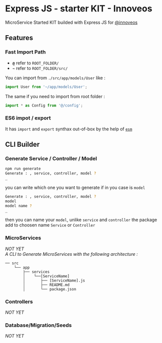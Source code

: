 # Express JS - starter KIT - Innoveos

MicroService Started KIT builded with Express JS for [@innoveos](https://github.com/innoveos)

## Features

### Fast Import Path

- **`@`** refer to `ROOT_FOLDER/`
- **`~`** refer to `ROOT_FOLDER/src/`

You can import from `./src/app/models/User` like : 
```javascript
import User from '~/app/models/User';
```
The same if you need to import from root folder :
```javascript
import * as Config from '@/config';
```

### ES6 impot / export

It has `import` and `export` synthax out-of-box by the help of [`esm`](https://www.npmjs.com/package/esm)

## CLI Builder

### Generate Service / Controller / Model

```bash
npm run generate
Generate : , service, controller, model ?
_
```
you can write which one you want to generate if in you case is `model`
```bash
Generate : , service, controller, model ?
model
model name ?
_
```
then you can name your `model`, unlike `service` and `controller` the package add to choosen name `Service` or `Controller`

### MicroServices
_NOT YET_ <br/>
_A CLI to Generate MicroServices with the following architecture :_
```
── src
	└── app
	    ├── services
	    │    └──[ServiceName]
	    │       ├── [ServiceName].js
	    │       ├── README.md
	    │       └── package.json
```

### Controllers

_NOT YET_

### Database/Migration/Seeds

_NOT YET_

